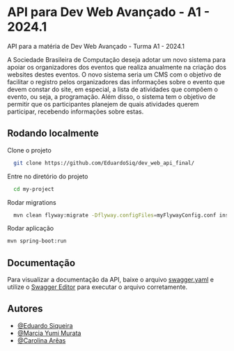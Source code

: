 
# API para Dev Web Avançado - A1 - 2024.1

API para a matéria de Dev Web Avançado - Turma A1 - 2024.1

A Sociedade Brasileira de Computação deseja adotar um novo sistema para apoiar os organizadores dos eventos que realiza anualmente na criação dos websites destes eventos. O novo sistema seria um CMS com o objetivo de facilitar o registro pelos organizadores das informações sobre o evento que devem constar do site, em especial, a lista de atividades que compõem o evento, ou seja, a programação. Além disso, o sistema tem o objetivo de permitir que os participantes planejem de quais atividades querem participar, recebendo informações sobre estas.



## Rodando localmente

Clone o projeto

```bash
  git clone https://github.com/EduardoSiq/dev_web_api_final/
```

Entre no diretório do projeto

```bash
  cd my-project
```

Rodar migrations
```bash
  mvn clean flyway:migrate -Dflyway.configFiles=myFlywayConfig.conf install
```

Rodar aplicação
```bash
mvn spring-boot:run
```
## Documentação
Para visualizar a documentação da API, baixe o arquivo [swagger.yaml](https://github.com/EduardoSiq/dev_web_api_final/blob/main/swagger_api.yaml) e utilize o [Swagger Editor](https://editor.swagger.io/) para executar o arquivo corretamente.


## Autores

- [@Eduardo Siqueira](https://www.github.com/EduardoSiq)
- [@Marcia Yumi Murata](https://www.github.com/YumiMurata)
- [@Carolina Arêas](https://www.github.com/carolareas)

